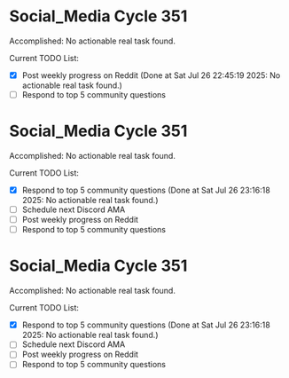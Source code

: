 # Social_Media Cycle 351

Accomplished: No actionable real task found.

Current TODO List:

- [x] Post weekly progress on Reddit  (Done at Sat Jul 26 22:45:19 2025: No actionable real task found.)
- [ ] Respond to top 5 community questions

# Social_Media Cycle 351

Accomplished: No actionable real task found.

Current TODO List:

- [x] Respond to top 5 community questions  (Done at Sat Jul 26 23:16:18 2025: No actionable real task found.)
- [ ] Schedule next Discord AMA
- [ ] Post weekly progress on Reddit
- [ ] Respond to top 5 community questions

# Social_Media Cycle 351

Accomplished: No actionable real task found.

Current TODO List:

- [x] Respond to top 5 community questions  (Done at Sat Jul 26 23:16:18 2025: No actionable real task found.)
- [ ] Schedule next Discord AMA
- [ ] Post weekly progress on Reddit
- [ ] Respond to top 5 community questions